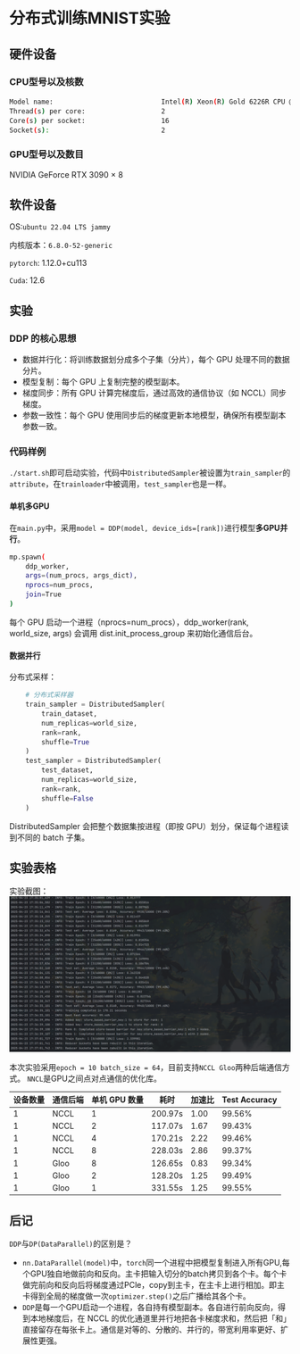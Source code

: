 # 分布式训练MNIST实验

## 硬件设备
### CPU型号以及核数
```bash
Model name:                           Intel(R) Xeon(R) Gold 6226R CPU @ 2.90GHz
Thread(s) per core:                   2
Core(s) per socket:                   16
Socket(s):                            2
```
### GPU型号以及数目
NVIDIA GeForce RTX 3090 × 8 
## 软件设备
OS:`ubuntu 22.04 LTS jammy` 

内核版本：`6.8.0-52-generic`

`pytorch`: 1.12.0+cu113

`Cuda`: 12.6  

## 实验
### DDP 的核心思想
- 数据并行化：将训练数据划分成多个子集（分片），每个 GPU 处理不同的数据分片。
- 模型复制：每个 GPU 上复制完整的模型副本。
- 梯度同步：所有 GPU 计算完梯度后，通过高效的通信协议（如 NCCL）同步梯度。
- 参数一致性：每个 GPU 使用同步后的梯度更新本地模型，确保所有模型副本参数一致。
### 代码样例
`./start.sh`即可启动实验，代码中`DistributedSampler`被设置为`train_sampler`的`attribute`，在`trainloader`中被调用，`test_sampler`也是一样。

#### 单机多GPU
在`main.py`中，采用`model = DDP(model, device_ids=[rank])`进行模型**多GPU并行**。
```bash
mp.spawn(
    ddp_worker,
    args=(num_procs, args_dict),
    nprocs=num_procs,
    join=True
)
```
每个 GPU 启动一个进程（nprocs=num_procs），ddp_worker(rank, world_size, args) 会调用 dist.init_process_group 来初始化通信后台。
#### 数据并行
分布式采样：
```python
    # 分布式采样器
    train_sampler = DistributedSampler(
        train_dataset,
        num_replicas=world_size,
        rank=rank,
        shuffle=True
    )
    test_sampler = DistributedSampler(
        test_dataset,
        num_replicas=world_size,
        rank=rank,
        shuffle=False
    )
```
DistributedSampler 会把整个数据集按进程（即按 GPU）划分，保证每个进程读到不同的 batch 子集。
## 实验表格
实验截图：
![img.png](img.png)

本次实验采用`epoch = 10 batch_size = 64`，目前支持`NCCL Gloo`两种后端通信方式。
`NNCL`是GPU之间点对点通信的优化库。

| 设备数量 | 通信后端 | 单机 GPU 数量 | 耗时      | 加速比 | Test Accuracy |
|--------|--------|-----------|---------|-------|---------------|
| 1      | NCCL   | 1         | 200.97s | 1.00  | 99.56%        |
| 1      | NCCL   | 2         | 117.07s | 1.67  | 99.43%        |
| 1      | NCCL   | 4         | 170.21s | 2.22  | 99.46%        |
| 1      | NCCL   | 8         | 228.03s | 2.86  | 99.37%        |
| 1      | Gloo   | 8         | 126.65s | 0.83  | 99.34%        |
| 1      | Gloo   | 2         | 128.20s | 1.25  | 99.49%        | 
| 1      | Gloo   | 1         | 331.55s | 1.25  | 99.55%        |

## 后记

`DDP`与`DP(DataParallel)`的区别是？

- `nn.DataParallel(model)`中，`torch`同一个进程中把模型复制进入所有GPU,每个GPU独自地做前向和反向。主卡把输入切分的batch拷贝到各个卡。每个卡做完前向和反向后将梯度通过PCle，copy到主卡，在主卡上进行相加。即主卡得到全局的梯度做一次`optimizer.step()`之后广播给其各个卡。
- `DDP`是每一个GPU启动一个进程，各自持有模型副本。各自进行前向反向，得到本地梯度后，在 NCCL 的优化通道里并行地把各卡梯度求和，然后把「和」直接留存在每张卡上。通信是对等的、分散的、并行的，带宽利用率更好、扩展性更强。